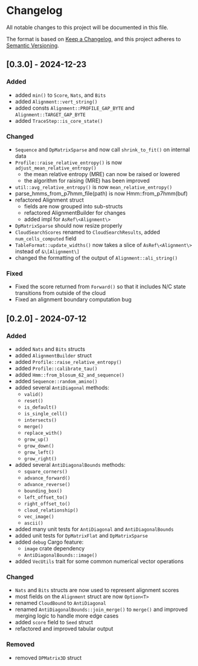 # Changelog
All notable changes to this project will be documented in this file.

The format is based on [Keep a Changelog](https://keepachangelog.com/en/1.0.0/),
and this project adheres to [Semantic Versioning](https://semver.org/spec/v2.0.0.html).

<!---
## [Unreleased]
### Added
### Changed
### Deprecated
### Removed
### Fixed
### Security
-->


## [0.3.0] - 2024-12-23

### Added
- added `min()` to `Score`, `Nats`, and `Bits`
- added `Alignment::vert_string()`
- added consts `Alignment::PROFILE_GAP_BYTE` and `Alignment::TARGET_GAP_BYTE`
- added `TraceStep::is_core_state()`

### Changed
- `Sequence` and `DpMatrixSparse` and now call `shrink_to_fit()` on internal data
- `Profile::raise_relative_entropy()` is now `adjust_mean_relative_entropy()`
    - the mean relative entropy (MRE) can now be raised or lowered
    - the algorithm for raising (MRE) has been improved
- `util::avg_relative_entropy()` is now `mean_relative_entropy()`
- parse_hmms_from_p7hmm_file(path) is now Hmm::from_p7hmm(buf)
- refactored Alignment struct
    - fields are now grouped into sub-structs
    - refactored AlignmentBuilder for changes
    - added impl for `AsRef\<Alignment\>`
- `DpMatrixSparse` should now resize properly
- `CloudSearchScores` renamed to `CloudSearchResults`, added `num_cells_computed` field
- `TableFormat::update_widths()` now takes a slice of `AsRef\<Alignment\>` instead of `&\[Alignment\]`
- changed the formatting of the output of `Alignment::ali_string()`

### Fixed
- Fixed the score returned from `Forward()` so that it includes N/C state
  transitions from outside of the cloud
- Fixed an alignment boundary computation bug


## [0.2.0] - 2024-07-12

### Added

- added `Nats` and `Bits` structs
- added `AlignmentBuilder` struct
- added `Profile::raise_relative_entropy()`
- added `Profile::calibrate_tau()`
- added `Hmm::from_blosum_62_and_sequence()`
- added `Sequence::random_amino()`
- added several `AntiDiagonal` methods:
    - `valid()`
    - `reset()`
    - `is_default()`
    - `is_single_cell()`
    - `intersects()`
    - `merge() `
    - `replace_with()`
    - `grow_up()`
    - `grow_down()`
    - `grow_left()`
    - `grow_right()`
- added several `AntiDiagonalBounds` methods:
    - `square_corners()`
    - `advance_forward()`
    - `advance_reverse()`
    - `bounding_box()`
    - `left_offset_to()`
    - `right_offset_to()`
    - `cloud_relationship()`
    - `vec_image()`
    - `ascii()`
- added many unit tests for `AntiDiagonal` and `AntiDiagonalBounds`
- added unit tests for `DpMatrixFlat` and `DpMatrixSparse`
- added `debug` Cargo feature:
    - `image` crate dependency
    - `AntiDiagonalBounds::image()` 
- added `VecUtils` trait for some common numerical vector operations

### Changed

- `Nats` and `Bits` structs are now used to represent alignment scores
- most fields on the `Alignment` struct are now `Option<T>`
- renamed `CloudBound` to `AntiDiagonal`
- renamed `AntiDiagonalBounds::join_merge()` to `merge()` and improved merging logic to handle more edge cases
- added `score` field to `Seed` struct
- refactored and improved tabular output

### Removed

- removed `DPMatrix3D` struct

